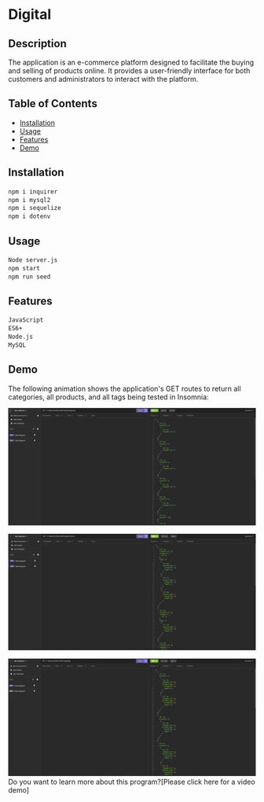 # Digital
## Description
The application is an e-commerce platform designed to facilitate the buying and selling of products online. It provides a user-friendly interface for both customers and administrators to interact with the platform.

## Table of Contents

* [Installation](#Installation)
* [Usage](#Usage)
* [Features](#Features)
* [Demo](#Demo)

## Installation

```md
npm i inquirer
npm i mysql2 
npm i sequelize
npm i dotenv
```
## Usage
```md
Node server.js
npm start
npm run seed
```
## Features

```md
JavaScript
ES6+
Node.js
MySQL
```
## Demo

The following animation shows the application's GET routes to return all categories, all products, and all tags being tested in Insomnia:

![alt text](Develop/images/img.png)

![alt text](Develop/images/img2.png)

![alt text](Develop/images/img3.png)
Do you want to learn more about this program?[Please click here for a video demo]